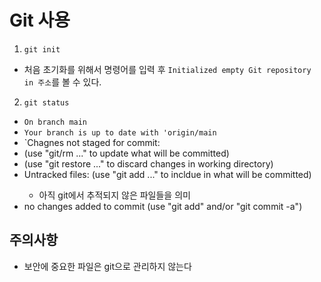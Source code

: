 # Git 사용

1. `git init`

- 처음 초기화를 위해서 명령어를 입력 후 `Initialized empty Git repository in 주소`를 볼 수 있다.

2. `git status`

- `On branch main`
- `Your branch is up to date with 'origin/main`
- `Chagnes not staged for commit:
- (use "git/rm <file>..." to update what will be committed)
- (use "git restore <file>..." to discard changes in working directory)
- Untracked files: (use "git add <file>..." to incldue in what will be committed)
  - 아직 git에서 추적되지 않은 파일들을 의미
- no changes added to commit (use "git add" and/or "git commit -a")

## 주의사항

- 보안에 중요한 파일은 git으로 관리하지 않는다
